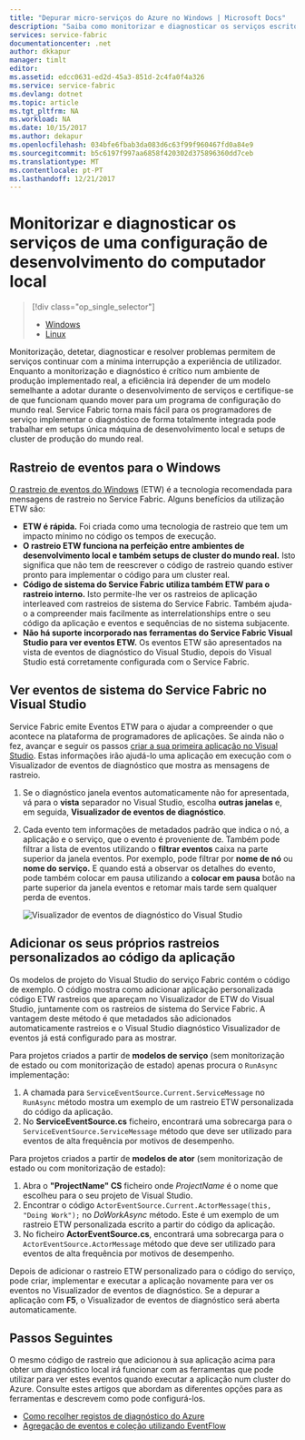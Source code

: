 ```yaml
---
title: "Depurar micro-serviços do Azure no Windows | Microsoft Docs"
description: "Saiba como monitorizar e diagnosticar os serviços escritos utilizando o Microsoft Azure Service Fabric numa máquina de desenvolvimento local."
services: service-fabric
documentationcenter: .net
author: dkkapur
manager: timlt
editor: 
ms.assetid: edcc0631-ed2d-45a3-851d-2c4fa0f4a326
ms.service: service-fabric
ms.devlang: dotnet
ms.topic: article
ms.tgt_pltfrm: NA
ms.workload: NA
ms.date: 10/15/2017
ms.author: dekapur
ms.openlocfilehash: 034bfe6fbab3da083d6c63f99f960467fd0a84e9
ms.sourcegitcommit: b5c6197f997aa6858f420302d375896360dd7ceb
ms.translationtype: MT
ms.contentlocale: pt-PT
ms.lasthandoff: 12/21/2017
---
```

# <a name="monitor-and-diagnose-services-in-a-local-machine-development-setup"></a>Monitorizar e diagnosticar os serviços de uma configuração de desenvolvimento do computador local
> [!div class="op_single_selector"]
> * [Windows](service-fabric-diagnostics-how-to-monitor-and-diagnose-services-locally.md)
> * [Linux](service-fabric-diagnostics-how-to-monitor-and-diagnose-services-locally-linux.md)
> 
> 

Monitorização, detetar, diagnosticar e resolver problemas permitem de serviços continuar com a mínima interrupção a experiência de utilizador. Enquanto a monitorização e diagnóstico é crítico num ambiente de produção implementado real, a eficiência irá depender de um modelo semelhante a adotar durante o desenvolvimento de serviços e certifique-se de que funcionam quando mover para um programa de configuração do mundo real. Service Fabric torna mais fácil para os programadores de serviço implementar o diagnóstico de forma totalmente integrada pode trabalhar em setups única máquina de desenvolvimento local e setups de cluster de produção do mundo real.

## <a name="event-tracing-for-windows"></a>Rastreio de eventos para o Windows
[O rastreio de eventos do Windows](https://msdn.microsoft.com/library/windows/desktop/bb968803.aspx) (ETW) é a tecnologia recomendada para mensagens de rastreio no Service Fabric. Alguns benefícios da utilização ETW são:

* **ETW é rápida.** Foi criada como uma tecnologia de rastreio que tem um impacto mínimo no código os tempos de execução.
* **O rastreio ETW funciona na perfeição entre ambientes de desenvolvimento local e também setups de cluster do mundo real.** Isto significa que não tem de reescrever o código de rastreio quando estiver pronto para implementar o código para um cluster real.
* **Código de sistema do Service Fabric utiliza também ETW para o rastreio interno.** Isto permite-lhe ver os rastreios de aplicação interleaved com rastreios de sistema do Service Fabric. Também ajuda-o a compreender mais facilmente as interrelationships entre o seu código da aplicação e eventos e sequências de no sistema subjacente.
* **Não há suporte incorporado nas ferramentas do Service Fabric Visual Studio para ver eventos ETW.** Os eventos ETW são apresentados na vista de eventos de diagnóstico do Visual Studio, depois do Visual Studio está corretamente configurada com o Service Fabric. 

## <a name="view-service-fabric-system-events-in-visual-studio"></a>Ver eventos de sistema do Service Fabric no Visual Studio
Service Fabric emite Eventos ETW para o ajudar a compreender o que acontece na plataforma de programadores de aplicações. Se ainda não o fez, avançar e seguir os passos [criar a sua primeira aplicação no Visual Studio](service-fabric-create-your-first-application-in-visual-studio.md). Estas informações irão ajudá-lo uma aplicação em execução com o Visualizador de eventos de diagnóstico que mostra as mensagens de rastreio.

1. Se o diagnóstico janela eventos automaticamente não for apresentada, vá para o **vista** separador no Visual Studio, escolha **outras janelas** e, em seguida, **Visualizador de eventos de diagnóstico**.
2. Cada evento tem informações de metadados padrão que indica o nó, a aplicação e o serviço, que o evento é proveniente de. Também pode filtrar a lista de eventos utilizando o **filtrar eventos** caixa na parte superior da janela eventos. Por exemplo, pode filtrar por **nome de nó** ou **nome do serviço.** E quando está a observar os detalhes do evento, pode também colocar em pausa utilizando a **colocar em pausa** botão na parte superior da janela eventos e retomar mais tarde sem qualquer perda de eventos.
   
   ![Visualizador de eventos de diagnóstico do Visual Studio](./media/service-fabric-diagnostics-how-to-monitor-and-diagnose-services-locally/DiagEventsExamples2.png)

## <a name="add-your-own-custom-traces-to-the-application-code"></a>Adicionar os seus próprios rastreios personalizados ao código da aplicação
Os modelos de projeto do Visual Studio do serviço Fabric contém o código de exemplo. O código mostra como adicionar aplicação personalizada código ETW rastreios que apareçam no Visualizador de ETW do Visual Studio, juntamente com os rastreios de sistema do Service Fabric. A vantagem deste método é que metadados são adicionados automaticamente rastreios e o Visual Studio diagnóstico Visualizador de eventos já está configurado para as mostrar.

Para projetos criados a partir de **modelos de serviço** (sem monitorização de estado ou com monitorização de estado) apenas procura o `RunAsync` implementação:

1. A chamada para `ServiceEventSource.Current.ServiceMessage` no `RunAsync` método mostra um exemplo de um rastreio ETW personalizada do código da aplicação.
2. No **ServiceEventSource.cs** ficheiro, encontrará uma sobrecarga para o `ServiceEventSource.ServiceMessage` método que deve ser utilizado para eventos de alta frequência por motivos de desempenho.

Para projetos criados a partir de **modelos de ator** (sem monitorização de estado ou com monitorização de estado):

1. Abra o **"ProjectName" CS** ficheiro onde *ProjectName* é o nome que escolheu para o seu projeto de Visual Studio.  
2. Encontrar o código `ActorEventSource.Current.ActorMessage(this, "Doing Work");` no *DoWorkAsync* método.  Este é um exemplo de um rastreio ETW personalizada escrito a partir do código da aplicação.  
3. No ficheiro **ActorEventSource.cs**, encontrará uma sobrecarga para o `ActorEventSource.ActorMessage` método que deve ser utilizado para eventos de alta frequência por motivos de desempenho.

Depois de adicionar o rastreio ETW personalizado para o código do serviço, pode criar, implementar e executar a aplicação novamente para ver os eventos no Visualizador de eventos de diagnóstico. Se a depurar a aplicação com **F5**, o Visualizador de eventos de diagnóstico será aberta automaticamente.

## <a name="next-steps"></a>Passos Seguintes
O mesmo código de rastreio que adicionou à sua aplicação acima para obter um diagnóstico local irá funcionar com as ferramentas que pode utilizar para ver estes eventos quando executar a aplicação num cluster do Azure. Consulte estes artigos que abordam as diferentes opções para as ferramentas e descrevem como pode configurá-los.

* [Como recolher registos de diagnóstico do Azure](service-fabric-diagnostics-how-to-setup-wad.md)
* [Agregação de eventos e coleção utilizando EventFlow](service-fabric-diagnostics-event-aggregation-eventflow.md)

